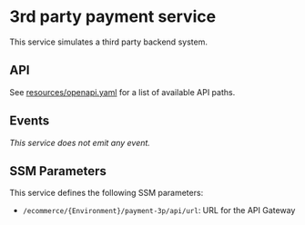 # 3rd party payment service

This service simulates a third party backend system.

## API

See [resources/openapi.yaml](resources/openapi.yaml) for a list of available API paths.

## Events

_This service does not emit any event._

## SSM Parameters

This service defines the following SSM parameters:

* `/ecommerce/{Environment}/payment-3p/api/url`: URL for the API Gateway